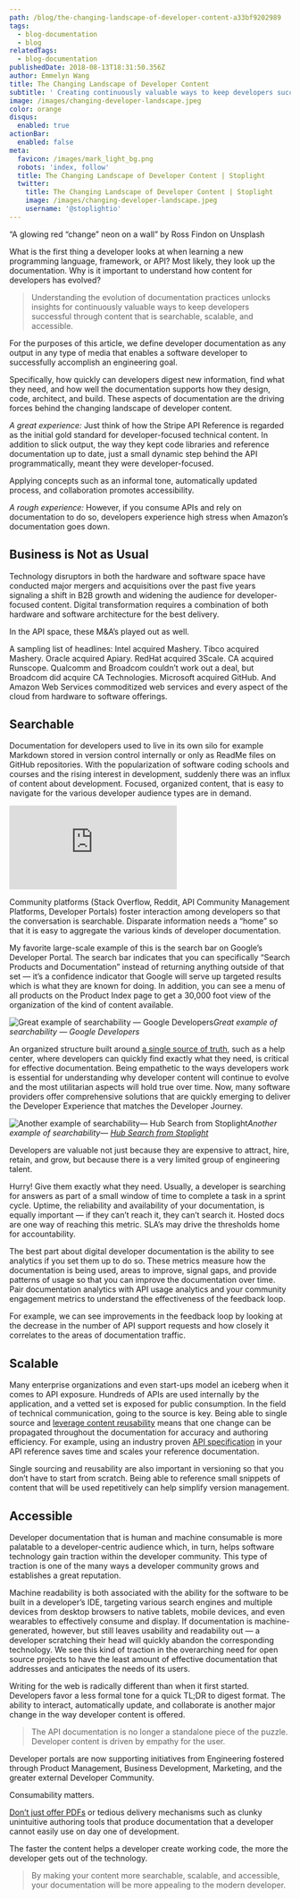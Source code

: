 ```yaml
---
path: /blog/the-changing-landscape-of-developer-content-a33bf9202989
tags:
  - blog-documentation
  - blog
relatedTags:
  - blog-documentation
publishedDate: 2018-08-13T18:31:50.356Z
author: Emmelyn Wang
title: The Changing Landscape of Developer Content
subtitle: ' Creating continuously valuable ways to keep developers successful through content'
image: /images/changing-developer-landscape.jpeg
color: orange
disqus:
  enabled: true
actionBar:
  enabled: false
meta:
  favicon: /images/mark_light_bg.png
  robots: 'index, follow'
  title: The Changing Landscape of Developer Content | Stoplight
  twitter:
    title: The Changing Landscape of Developer Content | Stoplight
    image: /images/changing-developer-landscape.jpeg
    username: '@stoplightio'
---
```

“A glowing red “change” neon on a wall” by Ross Findon on Unsplash

What is the first thing a developer looks at when learning a new programming language, framework, or API? Most likely, they look up the documentation. Why is it important to understand how content for developers has evolved?
> Understanding the evolution of documentation practices unlocks insights for continuously valuable ways to keep developers successful through content that is searchable, scalable, and accessible.

For the purposes of this article, we define developer documentation as any output in any type of media that enables a software developer to successfully accomplish an engineering goal.

Specifically, how quickly can developers digest new information, find what they need, and how well the documentation supports how they design, code, architect, and build. These aspects of documentation are the driving forces behind the changing landscape of developer content.

*A great experience:* Just think of how the Stripe API Reference is regarded as the initial gold standard for developer-focused technical content. In addition to slick output, the way they kept code libraries and reference documentation up to date, just a small dynamic step behind the API programmatically, meant they were developer-focused.

Applying concepts such as an informal tone, automatically updated process, and collaboration promotes accessibility.

*A rough experience:* However, if you consume APIs and rely on documentation to do so, developers experience high stress when Amazon’s documentation goes down.

## **Business is Not as Usual**

Technology disruptors in both the hardware and software space have conducted major mergers and acquisitions over the past five years signaling a shift in B2B growth and widening the audience for developer-focused content. Digital transformation requires a combination of both hardware and software architecture for the best delivery.

In the API space, these M&A’s played out as well.

A sampling list of headlines: Intel acquired Mashery. Tibco acquired Mashery. Oracle acquired Apiary. RedHat acquired 3Scale. CA acquired Runscope. Qualcomm and Broadcom couldn’t work out a deal, but Broadcom did acquire CA Technologies. Microsoft acquired GitHub. And Amazon Web Services commoditized web services and every aspect of the cloud from hardware to software offerings.

## **Searchable**

Documentation for developers used to live in its own silo for example Markdown stored in version control internally or only as ReadMe files on GitHub repositories. With the popularization of software coding schools and courses and the rising interest in development, suddenly there was an influx of content about development. Focused, organized content, that is easy to navigate for the various developer audience types are in demand.

<iframe src="https://medium.com/media/9bdc231ec0112be17ab0ae171b5eef3b" frameborder=0></iframe>

Community platforms (Stack Overflow, Reddit, API Community Management Platforms, Developer Portals) foster interaction among developers so that the conversation is searchable. Disparate information needs a “home” so that it is easy to aggregate the various kinds of developer documentation.

My favorite large-scale example of this is the search bar on Google’s Developer Portal. The search bar indicates that you can specifically “Search Products and Documentation” instead of returning anything outside of that set — it’s a confidence indicator that Google will serve up targeted results which is what they are known for doing. In addition, you can see a menu of all products on the Product Index page to get a 30,000 foot view of the organization of the kind of content available.

![Great example of searchability — Google Developers](https://cdn-images-1.medium.com/max/2000/0*YHxQsq8ijOJe4Kig)*Great example of searchability — Google Developers*

An organized structure built around [a single source of truth](https://docs.stoplight.io/modeling/introduction#how-does-it-fit-into-stoplight), such as a help center, where developers can quickly find exactly what they need, is critical for effective documentation. Being empathetic to the ways developers work is essential for understanding why developer content will continue to evolve and the most utilitarian aspects will hold true over time. Now, many software providers offer comprehensive solutions that are quickly emerging to deliver the Developer Experience that matches the Developer Journey.

![Another example of searchability— [Hub Search from Stoplight](https://docs.stoplight.io/documentation/introduction)](https://cdn-images-1.medium.com/max/3200/0*wUqjRW_h9beI_knx)*Another example of searchability— [Hub Search from Stoplight](https://docs.stoplight.io/documentation/introduction)*

Developers are valuable not just because they are expensive to attract, hire, retain, and grow, but because there is a very limited group of engineering talent.

Hurry! Give them exactly what they need. Usually, a developer is searching for answers as part of a small window of time to complete a task in a sprint cycle. Uptime, the reliability and availability of your documentation, is equally important — if they can’t reach it, they can’t search it. Hosted docs are one way of reaching this metric. SLA’s may drive the thresholds home for accountability.

The best part about digital developer documentation is the ability to see analytics if you set them up to do so. These metrics measure how the documentation is being used, areas to improve, signal gaps, and provide patterns of usage so that you can improve the documentation over time. Pair documentation analytics with API usage analytics and your community engagement metrics to understand the effectiveness of the feedback loop.

For example, we can see improvements in the feedback loop by looking at the decrease in the number of API support requests and how closely it correlates to the areas of documentation traffic.

## **Scalable**

Many enterprise organizations and even start-ups model an iceberg when it comes to API exposure. Hundreds of APIs are used internally by the application, and a vetted set is exposed for public consumption. In the field of technical communication, going to the source is key. Being able to single source and [leverage content reusability](https://docs.stoplight.io/documentation/referencing-other-data-sources) means that one change can be propagated throughout the documentation for accuracy and authoring efficiency. For example, using an industry proven [API specification](https://docs.stoplight.io/platform/what-is-stoplight) in your API reference saves time and scales your reference documentation.

Single sourcing and reusability are also important in versioning so that you don’t have to start from scratch. Being able to reference small snippets of content that will be used repetitively can help simplify version management.

## **Accessible**

Developer documentation that is human and machine consumable is more palatable to a developer-centric audience which, in turn, helps software technology gain traction within the developer community. This type of traction is one of the many ways a developer community grows and establishes a great reputation.

Machine readability is both associated with the ability for the software to be built in a developer’s IDE, targeting various search engines and multiple devices from desktop browsers to native tablets, mobile devices, and even wearables to effectively consume and display. If documentation is machine-generated, however, but still leaves usability and readability out — a developer scratching their head will quickly abandon the corresponding technology. We see this kind of traction in the overarching need for open source projects to have the least amount of effective documentation that addresses and anticipates the needs of its users.

Writing for the web is radically different than when it first started. Developers favor a less formal tone for a quick TL;DR to digest format. The ability to interact, automatically update, and collaborate is another major change in the way developer content is offered.
> The API documentation is no longer a standalone piece of the puzzle. Developer content is driven by empathy for the user.

Developer portals are now supporting initiatives from Engineering fostered through Product Management, Business Development, Marketing, and the greater external Developer Community.

Consumability matters.

[Don’t just offer PDFs](https://apievangelist.com/2018/08/13/it-isnt-just-because-you-have-pdf-api-docs-it-is-that-it-demonstrates-you-do-not-use-other-apis/) or tedious delivery mechanisms such as clunky unintuitive authoring tools that produce documentation that a developer cannot easily use on day one of development.

The faster the content helps a developer create working code, the more the developer gets out of the technology.
> By making your content more searchable, scalable, and accessible, your documentation will be more appealing to the modern developer.
